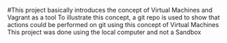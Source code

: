 #This project basically introduces the concept of Virtual Machines and Vagrant as a tool
To illustrate this concept, a git repo is used to show that actions could be performed on git using this concept of Virtual Machines
This project was done using the local computer and not a Sandbox
